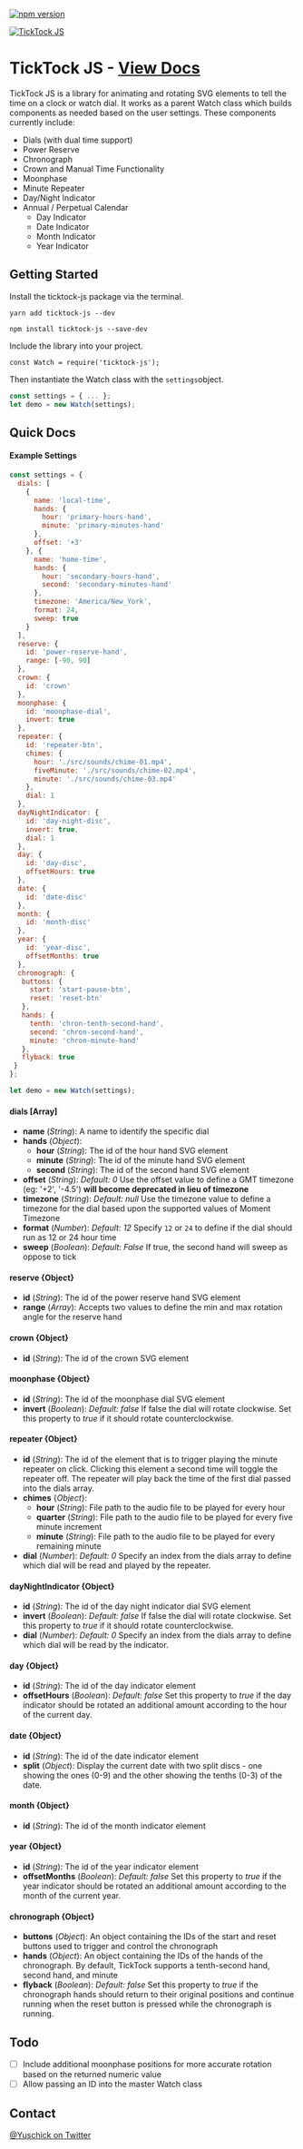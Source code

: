 [![npm version](https://badge.fury.io/js/ticktock-js.svg)](https://badge.fury.io/js/ticktock-js)

[![TickTock JS](http://yuschick.github.io/TickTock/screenshot.jpg)](http://yuschick.github.io/TickTock/)

# TickTock JS - [View Docs](http://yuschick.github.io/TickTock/)
TickTock JS is a library for animating and rotating SVG elements to tell the time on a clock or watch dial. It works as a parent Watch class which builds components as needed based on the user settings. These components currently include:  

- Dials (with dual time support)
- Power Reserve
- Chronograph
- Crown and Manual Time Functionality
- Moonphase
- Minute Repeater
- Day/Night Indicator
- Annual / Perpetual Calendar
  - Day Indicator
  - Date Indicator
  - Month Indicator
  - Year Indicator

## Getting Started
Install the ticktock-js package via the terminal.

```
yarn add ticktock-js --dev
```

```
npm install ticktock-js --save-dev
```

Include the library into your project.

```
const Watch = require('ticktock-js');
```

Then instantiate the Watch class with the `settings`object.

```js
const settings = { ... };
let demo = new Watch(settings);
```

## Quick Docs
#### Example Settings

```js
const settings = {
  dials: [
    {
      name: 'local-time',
      hands: {
        hour: 'primary-hours-hand',
        minute: 'primary-minutes-hand'
      },
      offset: '+3'
    }, {
      name: 'home-time',
      hands: {
        hour: 'secondary-hours-hand',
        second: 'secondary-minutes-hand'
      },
      timezone: 'America/New_York',
      format: 24,
      sweep: true
    }
  ],
  reserve: {
    id: 'power-reserve-hand',
    range: [-90, 90]
  },
  crown: {
    id: 'crown'
  },
  moonphase: {
    id: 'moonphase-dial',
    invert: true
  },
  repeater: {
    id: 'repeater-btn',
    chimes: {
      hour: './src/sounds/chime-01.mp4',
      fiveMinute: './src/sounds/chime-02.mp4',
      minute: './src/sounds/chime-03.mp4'
    },
    dial: 1
  },
  dayNightIndicator: {
    id: 'day-night-disc',
    invert: true,
    dial: 1
  },
  day: {
    id: 'day-disc',
    offsetHours: true
  },
  date: {
    id: 'date-disc'
  },
  month: {
    id: 'month-disc'
  },
  year: {
    id: 'year-disc',
    offsetMonths: true
  },
  chronograph: {
   buttons: {
     start: 'start-pause-btn',
     reset: 'reset-btn'
   },
   hands: {
     tenth: 'chron-tenth-second-hand',
     second: 'chron-second-hand',
     minute: 'chron-minute-hand'
   },
   flyback: true
 }
};

let demo = new Watch(settings);
```

#### dials [Array]  
- **name** (*String*): A name to identify the specific dial
- **hands** (*Object*):
  - **hour** (*String*): The id of the hour hand SVG element
  - **minute** (*String*): The id of the minute hand SVG element
  - **second** (*String*): The id of the second hand SVG element
- **offset** (*String*): *Default: 0* Use the offset value to define a GMT timezone (eg: '+2', '-4.5') **will become deprecated in lieu of timezone**
- **timezone** (*String*): *Default: null* Use the timezone value to define a timezone for the dial based upon the supported values of Moment Timezone
- **format** (*Number*): *Default: 12* Specify `12` or `24` to define if the dial should run as 12 or 24 hour time
- **sweep** (*Boolean*): *Default: False* If true, the second hand will sweep as oppose to tick

#### reserve {Object}
- **id** (*String*): The id of the power reserve hand SVG element
- **range** (*Array*): Accepts two values to define the min and max rotation angle for the reserve hand

#### crown {Object}
- **id** (*String*): The id of the crown SVG element

#### moonphase {Object}
- **id** (*String*): The id of the moonphase dial SVG element
- **invert** (*Boolean*): *Default: false* If false the dial will rotate clockwise. Set this property to *true* if it should rotate counterclockwise.

#### repeater {Object}
- **id** (*String*): The id of the element that is to trigger playing the minute repeater on click. Clicking this element a second time will toggle the repeater off. The repeater will play back the time of the first dial passed into the dials array.
- **chimes** {*Object*}:
  - **hour** (*String*): File path to the audio file to be played for every hour
  - **quarter** (*String*): File path to the audio file to be played for every five minute increment
  - **minute** (*String*): File path to the audio file to be played for every remaining minute
- **dial** (*Number*): *Default: 0* Specify an index from the dials array to define which dial will be read and played by the repeater.

#### dayNightIndicator {Object}
- **id** (*String*): The id of the day night indicator dial SVG element
- **invert** (*Boolean*): *Default: false* If false the dial will rotate clockwise. Set this property to *true* if it should rotate counterclockwise.
- **dial** (*Number*): *Default: 0* Specify an index from the dials array to define which dial will be read by the indicator.

#### day {Object}
- **id** (*String*): The id of the day indicator element
- **offsetHours** (*Boolean*): *Default: false* Set this property to *true* if the day indicator should be rotated an additional amount according to the hour of the current day.

#### date {Object}
- **id** (*String*): The id of the date indicator element
- **split** (*Object*): Display the current date with two split discs - one showing the ones (0-9) and the other showing the tenths (0-3) of the date.

#### month {Object}
- **id** (*String*): The id of the month indicator element

#### year {Object}
- **id** (*String*): The id of the year indicator element
- **offsetMonths** (*Boolean*): *Default: false* Set this property to *true* if the year indicator should be rotated an additional amount according to the month of the current year.

#### chronograph {Object}
- **buttons** (*Object*): An object containing the IDs of the start and reset buttons used to trigger and control the chronograph
- **hands** (*Object*): An object containing the IDs of the hands of the chronograph. By default, TickTock supports a tenth-second hand, second hand, and minute
- **flyback** (*Boolean*): *Default: false* Set this property to *true* if the chronograph hands should return to their original positions and continue running when the reset button is pressed while the chronograph is running.

## Todo
- [ ] Include additional moonphase positions for more accurate rotation based on the returned numeric value
- [ ] Allow passing an ID into the master Watch class

## Contact
[@Yuschick on Twitter](http://www.twitter.com/Yuschick)
